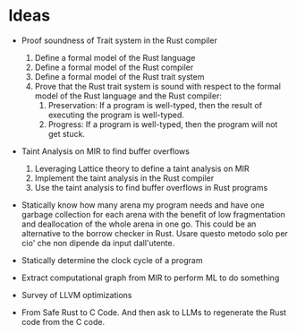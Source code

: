 # Ideas

- Proof soundness of Trait system in the Rust compiler
    1. Define a formal model of the Rust language
    2. Define a formal model of the Rust compiler
    3. Define a formal model of the Rust trait system
    4. Prove that the Rust trait system is sound with respect to the formal model of the Rust language and the Rust compiler:
       1. Preservation: If a program is well-typed, then the result of executing the program is well-typed.
       2. Progress: If a program is well-typed, then the program will not get stuck.

- Taint Analysis on MIR to find buffer overflows
    1. Leveraging Lattice theory to define a taint analysis on MIR
    2. Implement the taint analysis in the Rust compiler
    3. Use the taint analysis to find buffer overflows in Rust programs

- Statically know how many arena my program needs and have one garbage collection for each arena with the benefit of low fragmentation and deallocation of the whole arena in one go. This could be an alternative to the borrow checker in Rust. Usare questo metodo solo per cio' che non dipende da input dall'utente.

- Statically determine the clock cycle of a program

- Extract computational graph from MIR to perform ML to do something

- Survey of LLVM optimizations

- From Safe Rust to C Code. And then ask to LLMs to regenerate the Rust code from the C code.
